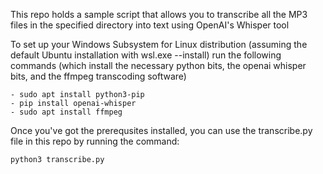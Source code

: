 This repo holds a sample script that allows you to transcribe all the MP3 files in the specified directory into text using OpenAI's Whisper tool

To set up your Windows Subsystem for Linux distribution (assuming the default Ubuntu installation with wsl.exe --install) run the following commands (which install the necessary python bits, the openai whisper bits, and the ffmpeg transcoding software)

```wsl.exe
- sudo apt install python3-pip
- pip install openai-whisper
- sudo apt install ffmpeg
```

Once you've got the prerequsites installed, you can use the transcribe.py file in this repo by running the command:

```wsl
python3 transcribe.py
```